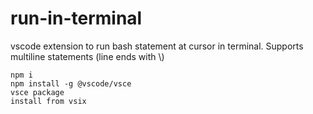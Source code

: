 # run-in-terminal

vscode extension to run bash statement at cursor in terminal. Supports multiline statements (line ends with \\)

```
npm i
npm install -g @vscode/vsce
vsce package
install from vsix
```